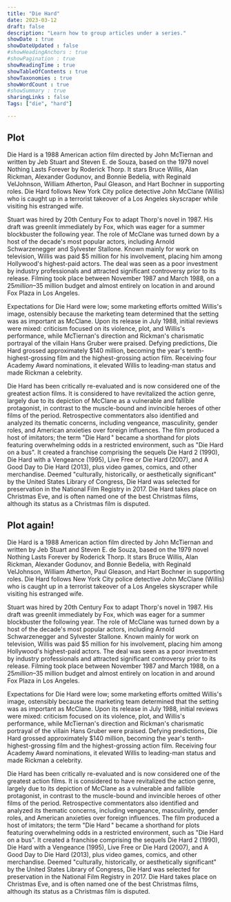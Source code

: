 ```yaml
---
title: "Die Hard"
date: 2023-03-12
draft: false
description: "Learn how to group articles under a series."
showDate : true
showDateUpdated : false
#showHeadingAnchors : true
#showPagination : true
showReadingTime : true
showTableOfContents : true
showTaxonomies : true 
showWordCount : true
#showSummary : true
sharingLinks : false
Tags: ["die", "hard"]

---
```




## Plot



Die Hard is a 1988 American action film directed by John McTiernan and written by Jeb Stuart and Steven E. de Souza, based on the 1979 novel Nothing Lasts Forever by Roderick Thorp. It stars Bruce Willis, Alan Rickman, Alexander Godunov, and Bonnie Bedelia, with Reginald VelJohnson, William Atherton, Paul Gleason, and Hart Bochner in supporting roles. Die Hard follows New York City police detective John McClane (Willis) who is caught up in a terrorist takeover of a Los Angeles skyscraper while visiting his estranged wife.

Stuart was hired by 20th Century Fox to adapt Thorp's novel in 1987. His draft was greenlit immediately by Fox, which was eager for a summer blockbuster the following year. The role of McClane was turned down by a host of the decade's most popular actors, including Arnold Schwarzenegger and Sylvester Stallone. Known mainly for work on television, Willis was paid $5 million for his involvement, placing him among Hollywood's highest-paid actors. The deal was seen as a poor investment by industry professionals and attracted significant controversy prior to its release. Filming took place between November 1987 and March 1988, on a $25 million–$35 million budget and almost entirely on location in and around Fox Plaza in Los Angeles.

Expectations for Die Hard were low; some marketing efforts omitted Willis's image, ostensibly because the marketing team determined that the setting was as important as McClane. Upon its release in July 1988, initial reviews were mixed: criticism focused on its violence, plot, and Willis's performance, while McTiernan's direction and Rickman's charismatic portrayal of the villain Hans Gruber were praised. Defying predictions, Die Hard grossed approximately $140 million, becoming the year's tenth-highest-grossing film and the highest-grossing action film. Receiving four Academy Award nominations, it elevated Willis to leading-man status and made Rickman a celebrity.

Die Hard has been critically re-evaluated and is now considered one of the greatest action films. It is considered to have revitalized the action genre, largely due to its depiction of McClane as a vulnerable and fallible protagonist, in contrast to the muscle-bound and invincible heroes of other films of the period. Retrospective commentators also identified and analyzed its thematic concerns, including vengeance, masculinity, gender roles, and American anxieties over foreign influences. The film produced a host of imitators; the term "Die Hard " became a shorthand for plots featuring overwhelming odds in a restricted environment, such as "Die Hard on a bus". It created a franchise comprising the sequels Die Hard 2 (1990), Die Hard with a Vengeance (1995), Live Free or Die Hard (2007), and A Good Day to Die Hard (2013), plus video games, comics, and other merchandise. Deemed "culturally, historically, or aesthetically significant" by the United States Library of Congress, Die Hard was selected for preservation in the National Film Registry in 2017. Die Hard takes place on Christmas Eve, and is often named one of the best Christmas films, although its status as a Christmas film is disputed.



## Plot again!
Die Hard is a 1988 American action film directed by John McTiernan and written by Jeb Stuart and Steven E. de Souza, based on the 1979 novel Nothing Lasts Forever by Roderick Thorp. It stars Bruce Willis, Alan Rickman, Alexander Godunov, and Bonnie Bedelia, with Reginald VelJohnson, William Atherton, Paul Gleason, and Hart Bochner in supporting roles. Die Hard follows New York City police detective John McClane (Willis) who is caught up in a terrorist takeover of a Los Angeles skyscraper while visiting his estranged wife.

Stuart was hired by 20th Century Fox to adapt Thorp's novel in 1987. His draft was greenlit immediately by Fox, which was eager for a summer blockbuster the following year. The role of McClane was turned down by a host of the decade's most popular actors, including Arnold Schwarzenegger and Sylvester Stallone. Known mainly for work on television, Willis was paid $5 million for his involvement, placing him among Hollywood's highest-paid actors. The deal was seen as a poor investment by industry professionals and attracted significant controversy prior to its release. Filming took place between November 1987 and March 1988, on a $25 million–$35 million budget and almost entirely on location in and around Fox Plaza in Los Angeles.

Expectations for Die Hard were low; some marketing efforts omitted Willis's image, ostensibly because the marketing team determined that the setting was as important as McClane. Upon its release in July 1988, initial reviews were mixed: criticism focused on its violence, plot, and Willis's performance, while McTiernan's direction and Rickman's charismatic portrayal of the villain Hans Gruber were praised. Defying predictions, Die Hard grossed approximately $140 million, becoming the year's tenth-highest-grossing film and the highest-grossing action film. Receiving four Academy Award nominations, it elevated Willis to leading-man status and made Rickman a celebrity.

Die Hard has been critically re-evaluated and is now considered one of the greatest action films. It is considered to have revitalized the action genre, largely due to its depiction of McClane as a vulnerable and fallible protagonist, in contrast to the muscle-bound and invincible heroes of other films of the period. Retrospective commentators also identified and analyzed its thematic concerns, including vengeance, masculinity, gender roles, and American anxieties over foreign influences. The film produced a host of imitators; the term "Die Hard " became a shorthand for plots featuring overwhelming odds in a restricted environment, such as "Die Hard on a bus". It created a franchise comprising the sequels Die Hard 2 (1990), Die Hard with a Vengeance (1995), Live Free or Die Hard (2007), and A Good Day to Die Hard (2013), plus video games, comics, and other merchandise. Deemed "culturally, historically, or aesthetically significant" by the United States Library of Congress, Die Hard was selected for preservation in the National Film Registry in 2017. Die Hard takes place on Christmas Eve, and is often named one of the best Christmas films, although its status as a Christmas film is disputed.
